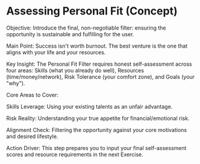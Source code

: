 # Assessing Personal Fit (Concept)
Objective: Introduce the final, non-negotiable filter: ensuring the opportunity is sustainable and fulfilling for the user.

Main Point: Success isn't worth burnout. The best venture is the one that aligns with your life and your resources.

Key Insight: The Personal Fit Filter requires honest self-assessment across four areas: Skills (what you already do well), Resources (time/money/network), Risk Tolerance (your comfort zone), and Goals (your "why").

Core Areas to Cover:

Skills Leverage: Using your existing talents as an unfair advantage.

Risk Reality: Understanding your true appetite for financial/emotional risk.

Alignment Check: Filtering the opportunity against your core motivations and desired lifestyle.

Action Driver: This step prepares you to input your final self-assessment scores and resource requirements in the next Exercise.
